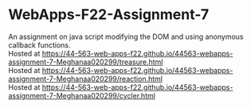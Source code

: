# WebApps-F22-Assignment-7
An assignment on java script modifying the DOM and using anonymous callback functions.<br>
Hosted at https://44-563-web-apps-f22.github.io/44563-webapps-assignment-7-Meghanaa020299/treasure.html <br>
Hosted at https://44-563-web-apps-f22.github.io/44563-webapps-assignment-7-Meghanaa020299/reaction.html <br>
Hosted at https://44-563-web-apps-f22.github.io/44563-webapps-assignment-7-Meghanaa020299/cycler.html